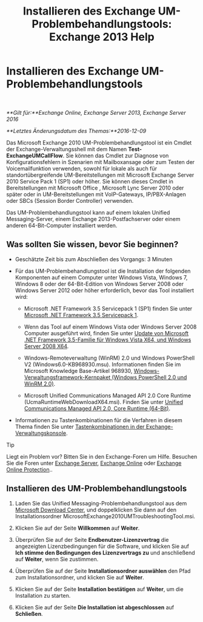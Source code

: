 ﻿---
title: 'Installieren des Exchange UM-Problembehandlungstools: Exchange 2013 Help'
TOCTitle: Installieren des Exchange UM-Problembehandlungstools
ms:assetid: 84223af0-a717-49ee-add6-86313bb30d17
ms:mtpsurl: https://technet.microsoft.com/de-de/library/Ff844714(v=EXCHG.150)
ms:contentKeyID: 56271570
ms.date: 05/22/2018
mtps_version: v=EXCHG.150
ms.translationtype: MT
---

# Installieren des Exchange UM-Problembehandlungstools

 

_**Gilt für:**Exchange Online, Exchange Server 2013, Exchange Server 2016_

_**Letztes Änderungsdatum des Themas:**2016-12-09_

Das Microsoft Exchange 2010 UM-Problembehandlungstool ist ein Cmdlet der Exchange-Verwaltungsshell mit dem Namen **Test-ExchangeUMCallFlow**. Sie können das Cmdlet zur Diagnose von Konfigurationsfehlern in Szenarien mit Mailboxansage oder zum Testen der Voicemailfunktion verwenden, sowohl für lokale als auch für standortübergreifende UM-Bereitstellungen mit Microsoft Exchange Server 2010 Service Pack 1 (SP1) oder höher. Sie können dieses Cmdlet in Bereitstellungen mit Microsoft Office , Microsoft Lync Server 2010 oder später oder in UM-Bereitstellungen mit VoIP-Gateways, IP/PBX-Anlagen oder SBCs (Session Border Controller) verwenden.

Das UM-Problembehandlungstool kann auf einem lokalen Unified Messaging-Server, einem Exchange 2013-Postfachserver oder einem anderen 64-Bit-Computer installiert werden.

## Was sollten Sie wissen, bevor Sie beginnen?

  - Geschätzte Zeit bis zum Abschließen des Vorgangs: 3 Minuten

  - Für das UM-Problembehandlungstool ist die Installation der folgenden Komponenten auf einem Computer unter Windows Vista, Windows 7, Windows 8 oder der 64-Bit-Edition von Windows Server 2008 oder Windows Server 2012 oder höher erforderlich, bevor das Tool installiert wird:
    
      - Microsoft .NET Framework 3.5 Servicepack 1 (SP1) finden Sie unter [Microsoft .NET Framework 3.5 Servicepack 1](https://go.microsoft.com/fwlink/p/?linkid=152380).
    
      - Wenn das Tool auf einem Windows Vista oder Windows Server 2008 Computer ausgeführt wird, finden Sie unter [Update von Microsoft .NET Framework 3.5-Familie für Windows Vista X64, und Windows Server 2008 X64](https://go.microsoft.com/fwlink/p/?linkid=178998).
    
      - Windows-Remoteverwaltung (WinRM) 2.0 und Windows PowerShell V2 (Windows6.0-KB968930.msu). Informationen finden Sie im Microsoft Knowledge Base-Artikel 968930, [Windows-Verwaltungsframework-Kernpaket (Windows PowerShell 2.0 und WinRM 2.0)](http://go.microsoft.com/fwlink/p/?linkid=3052%26kbid=968930).
    
      - Microsoft Unified Communications Managed API 2.0 Core Runtime (UcmaRuntimeWebDownloadX64.msi). Finden Sie unter [Unified Communications Managed API 2.0, Core Runtime (64-Bit)](https://go.microsoft.com/fwlink/p/?linkid=198175).

  - Informationen zu Tastenkombinationen für die Verfahren in diesem Thema finden Sie unter [Tastenkombinationen in der Exchange-Verwaltungskonsole](keyboard-shortcuts-in-the-exchange-admin-center-exchange-online-protection-help.md).


> [!TIP]
> Liegt ein Problem vor? Bitten Sie in den Exchange-Foren um Hilfe. Besuchen Sie die Foren unter <A href="https://go.microsoft.com/fwlink/p/?linkid=60612">Exchange Server</A>, <A href="https://go.microsoft.com/fwlink/p/?linkid=267542">Exchange Online</A> oder <A href="https://go.microsoft.com/fwlink/p/?linkid=285351">Exchange Online Protection</A>..



## Installieren des UM-Problembehandlungstools

1.  Laden Sie das Unified Messaging-Problembehandlungstool aus dem [Microsoft Download Center](https://go.microsoft.com/fwlink/p/?linkid=182625), und doppelklicken Sie dann auf den Installationsordner MicrosoftExchange2010UMTroubleshootingTool.msi.

2.  Klicken Sie auf der Seite **Willkommen** auf **Weiter**.

3.  Überprüfen Sie auf der Seite **Endbenutzer-Lizenzvertrag** die angezeigten Lizenzbedingungen für die Software, und klicken Sie auf **Ich stimme den Bedingungen des Lizenzvertrags zu** und anschließend auf **Weiter**, wenn Sie zustimmen.

4.  Überprüfen Sie auf der Seite **Installationsordner auswählen** den Pfad zum Installationsordner, und klicken Sie auf **Weiter**.

5.  Klicken Sie auf der Seite **Installation bestätigen** auf **Weiter**, um die Installation zu starten.

6.  Klicken Sie auf der Seite **Die Installation ist abgeschlossen** auf **Schließen**.

